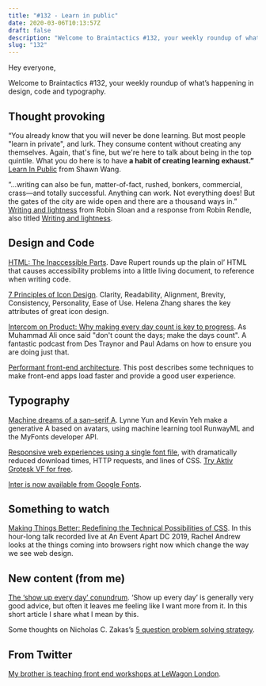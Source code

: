 ```yaml
---
title: "#132 - Learn in public"
date: 2020-03-06T10:13:57Z
draft: false
description: "Welcome to Braintactics #132, your weekly roundup of what’s happening in design, code and typography."
slug: "132"
---
```


Hey everyone,

Welcome to Braintactics #132, your weekly roundup of what’s happening in design, code and typography.

## Thought provoking

“You already know that you will never be done learning. But most people "learn in private", and lurk. They consume content without creating any themselves. Again, that's fine, but we're here to talk about being in the top quintile. What you do here is to have **a habit of creating learning exhaust.”** [Learn In Public](https://www.swyx.io/writing/learn-in-public) from Shawn Wang.

”...writing can also be fun, matter-of-fact, rushed, bonkers, commercial, crass—and totally successful. Anything can work. Not everything does! But the gates of the city are wide open and there are a thousand ways in.” [Writing and lightness](https://www.robinsloan.com/notes/writing-and-lightness/) from Robin Sloan and a response from Robin Rendle, also titled [Writing and lightness](https://www.robinrendle.com/notes/writing-and-lightness.html).

## Design and Code

[HTML: The Inaccessible Parts](https://daverupert.com/2020/02/html-the-inaccessible-parts/). Dave Rupert rounds up the plain ol’ HTML that causes accessibility problems into a little living document, to reference when writing code.

[7 Principles of Icon Design](https://uxdesign.cc/7-principles-of-icon-design-e7187539e4a2). Clarity, Readability, Alignment, Brevity, Consistency, Personality, Ease of Use. Helena Zhang shares the key attributes of great icon design.

[Intercom on Product: Why making every day count is key to progress](https://www.intercom.com/blog/podcasts/intercom-on-product-ep09/). As Muhammad Ali once said "don't count the days; make the days count". A fantastic podcast from Des Traynor and Paul Adams on how to ensure you are doing just that.

[Performant front-end architecture](https://www.debugbear.com/blog/performant-front-end-architecture). This post describes some techniques to make front-end apps load faster and provide a good user experience.

## Typography

[Machine dreams of a san–serif A](https://twitter.com/LynneYun/status/1230943221204881409). Lynne Yun and Kevin Yeh make a generative A based on avatars, using machine learning tool RunwayML and the MyFonts developer API.

[Responsive web experiences using a single font file](https://twitter.com/DaltonMaag/status/1230835107386273792?s=20), with dramatically reduced download times, HTTP requests, and lines of CSS. [Try Aktiv Grotesk VF for free](https://www.daltonmaag.com/library/aktiv-grotesk).

[Inter is now available from Google Fonts](https://twitter.com/rsms/status/1235753261535096832?s=20).

## Something to watch

[Making Things Better: Redefining the Technical Possibilities of CSS](https://aneventapart.com/news/post/making-things-better-aea-video). In this hour-long talk recorded live at An Event Apart DC 2019, Rachel Andrew looks at the things coming into browsers right now which change the way we see web design.

## New content (from me)

[The ‘show up every day’ conundrum](https://harrycresswell.com/articles/show-up-every-day-conundrum/). ‘Show up every day’ is generally very good advice, but often it leaves me feeling like I want more from it. In this short article I share what I mean by this.

Some thoughts on Nicholas C. Zakas’s [5 question problem solving strategy](https://harrycresswell.com/notes/5-question-problem-solving-strategy/).

## From Twitter

[My brother is teaching front end workshops at LeWagon London](https://twitter.com/harrycresswell/status/1235655622676434945).
